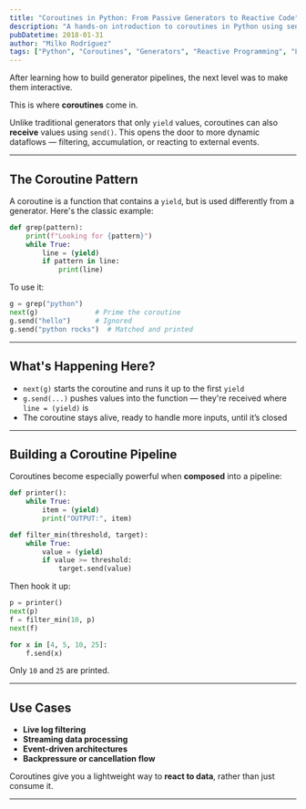 ```yaml
---
title: "Coroutines in Python: From Passive Generators to Reactive Code"
description: "A hands-on introduction to coroutines in Python using send(), yield, and the power of interactive pipelines."
pubDatetime: 2018-01-31
author: "Milko Rodríguez"
tags: ["Python", "Coroutines", "Generators", "Reactive Programming", "Learning"]
---
```


After learning how to build generator pipelines, the next level was to make them interactive.

This is where **coroutines** come in.

Unlike traditional generators that only `yield` values, coroutines can also **receive** values using `send()`. This opens the door to more dynamic dataflows — filtering, accumulation, or reacting to external events.

---

## The Coroutine Pattern

A coroutine is a function that contains a `yield`, but is used differently from a generator. Here's the classic example:

```python
def grep(pattern):
    print(f"Looking for {pattern}")
    while True:
        line = (yield)
        if pattern in line:
            print(line)
```

To use it:

```python
g = grep("python")
next(g)              # Prime the coroutine
g.send("hello")      # Ignored
g.send("python rocks")  # Matched and printed
```

---

## What's Happening Here?

- `next(g)` starts the coroutine and runs it up to the first `yield`
- `g.send(...)` pushes values into the function — they're received where `line = (yield)` is
- The coroutine stays alive, ready to handle more inputs, until it’s closed

---

## Building a Coroutine Pipeline

Coroutines become especially powerful when **composed** into a pipeline:

```python
def printer():
    while True:
        item = (yield)
        print("OUTPUT:", item)

def filter_min(threshold, target):
    while True:
        value = (yield)
        if value >= threshold:
            target.send(value)
```

Then hook it up:

```python
p = printer()
next(p)
f = filter_min(10, p)
next(f)

for x in [4, 5, 10, 25]:
    f.send(x)
```

Only `10` and `25` are printed.

---

## Use Cases

- **Live log filtering**
- **Streaming data processing**
- **Event-driven architectures**
- **Backpressure or cancellation flow**

Coroutines give you a lightweight way to **react to data**, rather than just consume it.

---


